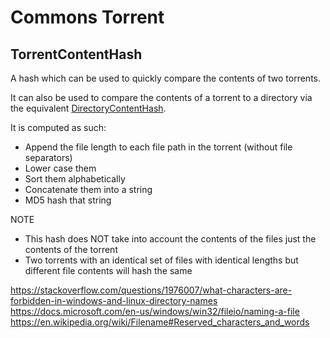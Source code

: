 # Commons Torrent

## TorrentContentHash

A hash which can be used to quickly compare the contents of two torrents.

It can also be used to compare the contents of a torrent to a directory via the equivalent [DirectoryContentHash](https://github.com/ossprj/ossprj-commons/tree/main/ossprj-commons-file#directorycontenthash). 

It is computed as such:

* Append the file length to each file path in the torrent (without file separators)
* Lower case them
* Sort them alphabetically
* Concatenate them into a string
* MD5 hash that string

NOTE
* This hash does NOT take into account the contents of the files just the contents of the torrent
* Two torrents with an identical set of files with identical lengths but different file contents will hash the same


https://stackoverflow.com/questions/1976007/what-characters-are-forbidden-in-windows-and-linux-directory-names
https://docs.microsoft.com/en-us/windows/win32/fileio/naming-a-file
https://en.wikipedia.org/wiki/Filename#Reserved_characters_and_words
